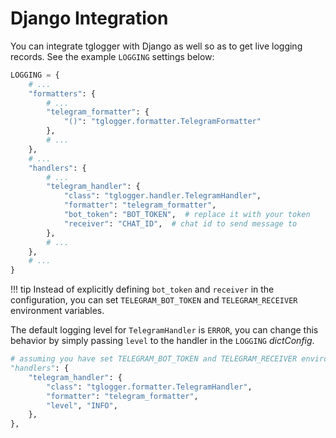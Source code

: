 # Django Integration

You can integrate tglogger with Django as well so as to get live logging
records. See the example `LOGGING` settings below:

```python
LOGGING = {
    # ...
    "formatters": {
        # ...
        "telegram_formatter": {
            "()": "tglogger.formatter.TelegramFormatter"
        },
        # ...
    },
    # ...
    "handlers": {
        # ...
        "telegram_handler": {
            "class": "tglogger.handler.TelegramHandler",
            "formatter": "telegram_formatter",
            "bot_token": "BOT_TOKEN",  # replace it with your token
            "receiver": "CHAT_ID",  # chat id to send message to
        },
        # ...
    },
    # ...
}
```

!!! tip
    Instead of explicitly defining `bot_token` and `receiver` in the
    configuration, you can set `TELEGRAM_BOT_TOKEN` and `TELEGRAM_RECEIVER`
    environment variables.

The default logging level for `TelegramHandler` is `ERROR`, you can change
this behavior by simply passing `level` to the handler in the `LOGGING`
*dictConfig*.

```python
# assuming you have set TELEGRAM_BOT_TOKEN and TELEGRAM_RECEIVER environment variables
"handlers": {
    "telegram_handler": {
        "class": "tglogger.formatter.TelegramHandler",
        "formatter": "telegram_formatter",
        "level", "INFO",
    },
},
```
